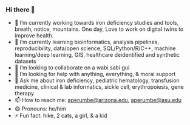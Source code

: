 ### Hi there 👋

- 🔭 I’m currently working towards iron deficiency studies and tools, breath, notice, mountains.  One day, Love to work on digital twins to improve health.
- 🌱 I’m currently learning bioinformatics, analysis pipelines, reproducibility, data/open science, SQL/Python/R/C++, machine learning/deep learning, GIS, healthcare deidentified and synthetic datasets
- 👯 I’m looking to collaborate on a wabi sabi gui
- 🤔 I’m looking for help with anything, everything, & moral support
- 💬 Ask me about iron deficiency, pediatric hematology, transfusion medicine, clinical & lab informatics, sickle cell, erythropoiesis, gene therapy
- 📫 How to reach me: aperumbe@arizona.edu, aperumbe@asu.edu
- 😄 Pronouns: he/him
- ⚡ Fun fact: hike, 2 cats, a girl, & a kid

<!--
**humosaic/humosaic** is a ✨ _special_ ✨ repository because its `README.md` (this file) appears on your GitHub profile.
-->
